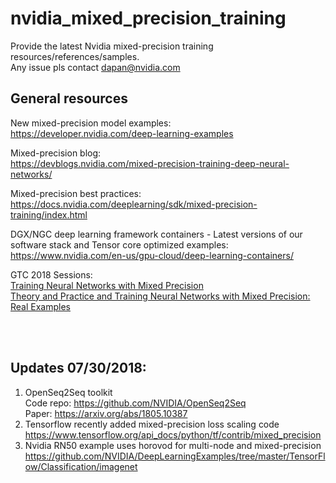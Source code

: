# nvidia_mixed_precision_training
Provide the latest Nvidia mixed-precision training resources/references/samples.<br> 
Any issue pls contact dapan@nvidia.com

## General resources

New mixed-precision model examples: <br>
https://developer.nvidia.com/deep-learning-examples <br>

Mixed-precision blog: <br>
https://devblogs.nvidia.com/mixed-precision-training-deep-neural-networks/<br>

Mixed-precision best practices: <br>
https://docs.nvidia.com/deeplearning/sdk/mixed-precision-training/index.html <br>

DGX/NGC deep learning framework containers - Latest versions of our software stack and Tensor core optimized examples: <br>
https://www.nvidia.com/en-us/gpu-cloud/deep-learning-containers/ <br>

GTC 2018 Sessions: <br>
[Training Neural Networks with Mixed Precision](http://on-demand.gputechconf.com/gtc/2018/video/S8923/)<br>
[Theory and Practice and Training Neural Networks with Mixed Precision: Real Examples](http://on-demand.gputechconf.com/gtc/2018/video/S81012/)<br>

<br>
<br>

## Updates 07/30/2018:<br>
1. OpenSeq2Seq toolkit<br> 
  Code repo: https://github.com/NVIDIA/OpenSeq2Seq<br> 
  Paper: https://arxiv.org/abs/1805.10387<br> 
2. Tensorflow recently added mixed-precision loss scaling code<br> 
  https://www.tensorflow.org/api_docs/python/tf/contrib/mixed_precision<br> 
3. Nvidia RN50 example uses horovod for multi-node and mixed-precision<br> 
  https://github.com/NVIDIA/DeepLearningExamples/tree/master/TensorFlow/Classification/imagenet<br> 

